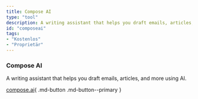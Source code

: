 ```yaml
---
title: Compose AI
type: "tool"
description: A writing assistant that helps you draft emails, articles, and more using AI.
id: "composeai"
tags:
- "Kostenlos"
- "Proprietär"
---
```


### Compose AI

A writing assistant that helps you draft emails, articles, and more using AI.

[compose.ai](https://compose.ai/){ .md-button .md-button--primary } 
